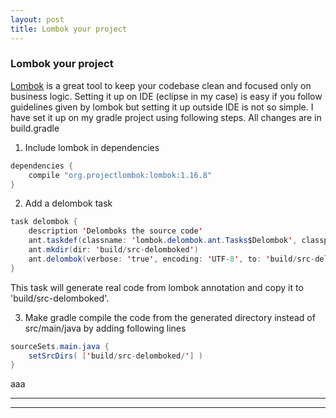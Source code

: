 ```yaml
---
layout: post
title: Lombok your project
---
```


### Lombok your project

[Lombok](https://projectlombok.org/) is a great tool to keep your codebase clean and focused only on business logic. 
Setting it up on IDE (eclipse in my case) is easy if you follow guidelines given by lombok but setting it up outside IDE is not so simple. I have set it up on my gradle project using following steps. All changes are in build.gradle 

1) Include lombok in dependencies

```java
dependencies { 
    compile "org.projectlombok:lombok:1.16.8"
}
```

2) Add a delombok task

```java
task delombok {
    description 'Delomboks the source code'
    ant.taskdef(classname: 'lombok.delombok.ant.Tasks$Delombok', classpath: configurations.compile.asPath,  name: 'delombok')
    ant.mkdir(dir: 'build/src-delomboked') 
    ant.delombok(verbose: 'true', encoding: 'UTF-8', to: 'build/src-delomboked', from: 'src/main/java')
}
```
This task will generate real code from lombok annotation and copy it to 'build/src-delomboked'.

3) Make gradle compile the code from the generated directory instead of src/main/java by adding following lines

```java
sourceSets.main.java {
    setSrcDirs( ['build/src-delomboked/'] )
}
```
aaa

----
****
